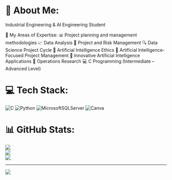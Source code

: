 # 💫 About Me:
Industrial Engineering & AI Engineering Student

💼 My Areas of Expertise:
📊 Project planning and management methodologies
📈 Data Analysis
🧩 Project and Risk Management
🔍 Data Science Project Cycle
🤖 Artificial Intelligence Ethics
🧠 Artificial Intelligence-Focused Project Management
🚀 Innovative Artificial Intelligence Applications
📐 Operations Research
💻 C Programming (Intermediate – Advanced Level)


# 💻 Tech Stack:
![C](https://img.shields.io/badge/c-%2300599C.svg?style=flat&logo=c&logoColor=white) ![Python](https://img.shields.io/badge/python-3670A0?style=flat&logo=python&logoColor=ffdd54) ![MicrosoftSQLServer](https://img.shields.io/badge/Microsoft%20SQL%20Server-CC2927?style=flat&logo=microsoft%20sql%20server&logoColor=white) ![Canva](https://img.shields.io/badge/Canva-%2300C4CC.svg?style=flat&logo=Canva&logoColor=white)
# 📊 GitHub Stats:
![](https://github-readme-stats.vercel.app/api?username=Gulnaz-Aydemir&theme=ayu-mirage&hide_border=false&include_all_commits=true&count_private=true)<br/>
![](https://nirzak-streak-stats.vercel.app/?user=Gulnaz-Aydemir&theme=ayu-mirage&hide_border=false)<br/>
![](https://github-readme-stats.vercel.app/api/top-langs/?username=Gulnaz-Aydemir&theme=ayu-mirage&hide_border=false&include_all_commits=true&count_private=true&layout=compact)

---
[![](https://visitcount.itsvg.in/api?id=Gulnaz-Aydemir&icon=0&color=0)](https://visitcount.itsvg.in)


